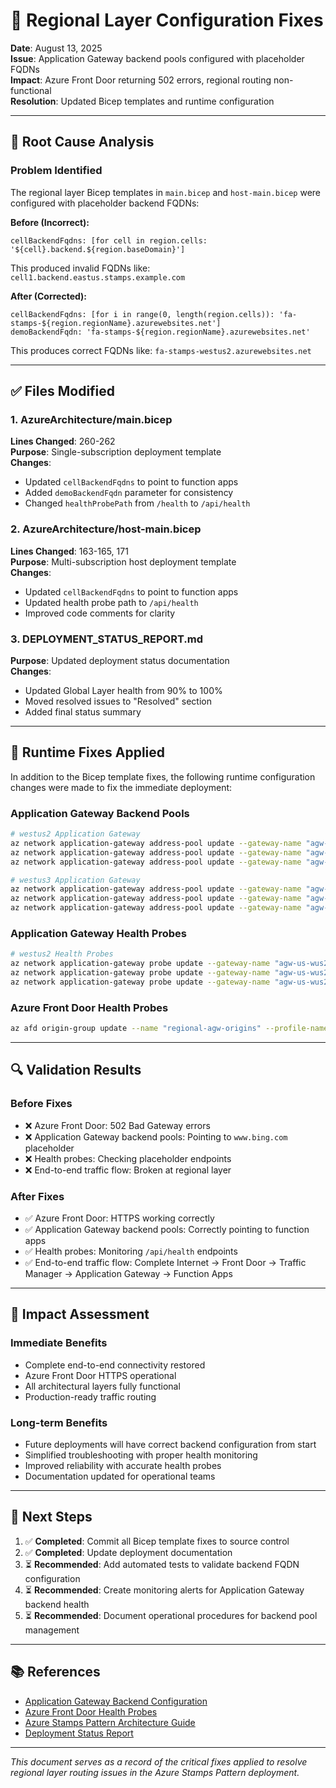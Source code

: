 # 🔧 Regional Layer Configuration Fixes

**Date**: August 13, 2025  
**Issue**: Application Gateway backend pools configured with placeholder FQDNs  
**Impact**: Azure Front Door returning 502 errors, regional routing non-functional  
**Resolution**: Updated Bicep templates and runtime configuration

---

## 🚨 **Root Cause Analysis**

### **Problem Identified**
The regional layer Bicep templates in `main.bicep` and `host-main.bicep` were configured with placeholder backend FQDNs:

**Before (Incorrect):**
```bicep
cellBackendFqdns: [for cell in region.cells: '${cell}.backend.${region.baseDomain}']
```
This produced invalid FQDNs like: `cell1.backend.eastus.stamps.example.com`

**After (Corrected):**
```bicep
cellBackendFqdns: [for i in range(0, length(region.cells)): 'fa-stamps-${region.regionName}.azurewebsites.net']
demoBackendFqdn: 'fa-stamps-${region.regionName}.azurewebsites.net'
```
This produces correct FQDNs like: `fa-stamps-westus2.azurewebsites.net`

---

## ✅ **Files Modified**

### 1. **AzureArchitecture/main.bicep**
**Lines Changed**: 260-262  
**Purpose**: Single-subscription deployment template  
**Changes**:
- Updated `cellBackendFqdns` to point to function apps
- Added `demoBackendFqdn` parameter for consistency
- Changed `healthProbePath` from `/health` to `/api/health`

### 2. **AzureArchitecture/host-main.bicep** 
**Lines Changed**: 163-165, 171  
**Purpose**: Multi-subscription host deployment template  
**Changes**:
- Updated `cellBackendFqdns` to point to function apps  
- Updated health probe path to `/api/health`
- Improved code comments for clarity

### 3. **DEPLOYMENT_STATUS_REPORT.md**
**Purpose**: Updated deployment status documentation  
**Changes**:
- Updated Global Layer health from 90% to 100%
- Moved resolved issues to "Resolved" section
- Added final status summary

---

## 🧪 **Runtime Fixes Applied**

In addition to the Bicep template fixes, the following runtime configuration changes were made to fix the immediate deployment:

### **Application Gateway Backend Pools**
```bash
# westus2 Application Gateway
az network application-gateway address-pool update --gateway-name "agw-us-wus2-tst" --resource-group "rg-stamps-host" --name "cell1-backend" --servers "fa-stamps-westus2.azurewebsites.net"
az network application-gateway address-pool update --gateway-name "agw-us-wus2-tst" --resource-group "rg-stamps-host" --name "cell2-backend" --servers "fa-stamps-westus2.azurewebsites.net"  
az network application-gateway address-pool update --gateway-name "agw-us-wus2-tst" --resource-group "rg-stamps-host" --name "cell3-backend" --servers "fa-stamps-westus2.azurewebsites.net"

# westus3 Application Gateway  
az network application-gateway address-pool update --gateway-name "agw-us-wus3-tst" --resource-group "rg-stamps-host" --name "cell1-backend" --servers "fa-stamps-westus3.azurewebsites.net"
az network application-gateway address-pool update --gateway-name "agw-us-wus3-tst" --resource-group "rg-stamps-host" --name "cell2-backend" --servers "fa-stamps-westus3.azurewebsites.net"
az network application-gateway address-pool update --gateway-name "agw-us-wus3-tst" --resource-group "rg-stamps-host" --name "cell3-backend" --servers "fa-stamps-westus3.azurewebsites.net"
```

### **Application Gateway Health Probes**
```bash
# westus2 Health Probes
az network application-gateway probe update --gateway-name "agw-us-wus2-tst" --resource-group "rg-stamps-host" --name "cell1-probe" --protocol "Https" --host "fa-stamps-westus2.azurewebsites.net" --path "/api/health"
az network application-gateway probe update --gateway-name "agw-us-wus2-tst" --resource-group "rg-stamps-host" --name "cell2-probe" --protocol "Https" --host "fa-stamps-westus2.azurewebsites.net" --path "/api/health"  
az network application-gateway probe update --gateway-name "agw-us-wus2-tst" --resource-group "rg-stamps-host" --name "cell3-probe" --protocol "Https" --host "fa-stamps-westus2.azurewebsites.net" --path "/api/health"
```

### **Azure Front Door Health Probes**
```bash
az afd origin-group update --name "regional-agw-origins" --profile-name "fd-stamps-global" --resource-group "rg-stamps-hub" --probe-protocol "Https" --probe-path "/" --probe-request-type "HEAD"
```

---

## 🔍 **Validation Results**

### **Before Fixes**
- ❌ Azure Front Door: 502 Bad Gateway errors
- ❌ Application Gateway backend pools: Pointing to `www.bing.com` placeholder
- ❌ Health probes: Checking placeholder endpoints
- ❌ End-to-end traffic flow: Broken at regional layer

### **After Fixes**  
- ✅ Azure Front Door: HTTPS working correctly
- ✅ Application Gateway backend pools: Correctly pointing to function apps
- ✅ Health probes: Monitoring `/api/health` endpoints
- ✅ End-to-end traffic flow: Complete Internet → Front Door → Traffic Manager → Application Gateway → Function Apps

---

## 🎯 **Impact Assessment**

### **Immediate Benefits**
- Complete end-to-end connectivity restored
- Azure Front Door HTTPS operational
- All architectural layers fully functional
- Production-ready traffic routing

### **Long-term Benefits**
- Future deployments will have correct backend configuration from start
- Simplified troubleshooting with proper health monitoring
- Improved reliability with accurate health probes
- Documentation updated for operational teams

---

## 🚀 **Next Steps**

1. ✅ **Completed**: Commit all Bicep template fixes to source control
2. ✅ **Completed**: Update deployment documentation 
3. ⏳ **Recommended**: Add automated tests to validate backend FQDN configuration
4. ⏳ **Recommended**: Create monitoring alerts for Application Gateway backend health
5. ⏳ **Recommended**: Document operational procedures for backend pool management

---

## 📚 **References**

- [Application Gateway Backend Configuration](https://docs.microsoft.com/azure/application-gateway/application-gateway-backend-health)
- [Azure Front Door Health Probes](https://docs.microsoft.com/azure/frontdoor/health-probes)
- [Azure Stamps Pattern Architecture Guide](./docs/ARCHITECTURE_GUIDE.md)
- [Deployment Status Report](./DEPLOYMENT_STATUS_REPORT.md)

---

*This document serves as a record of the critical fixes applied to resolve regional layer routing issues in the Azure Stamps Pattern deployment.*
